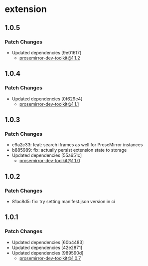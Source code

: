 # extension

## 1.0.5

### Patch Changes

- Updated dependencies [9e01617]
  - prosemirror-dev-toolkit@1.1.2

## 1.0.4

### Patch Changes

- Updated dependencies [0f629e4]
  - prosemirror-dev-toolkit@1.1.1

## 1.0.3

### Patch Changes

- e9a2c33: feat: search iframes as well for ProseMirror instances
- b885989: fix: actually persist extension state to storage
- Updated dependencies [55a651c]
  - prosemirror-dev-toolkit@1.1.0

## 1.0.2

### Patch Changes

- 81ac8d5: fix: try setting manifest.json version in ci

## 1.0.1

### Patch Changes

- Updated dependencies [60b4483]
- Updated dependencies [42e2871]
- Updated dependencies [989590d]
  - prosemirror-dev-toolkit@1.0.7
